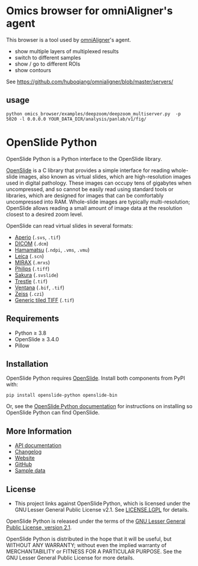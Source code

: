 # Omics browser for omniAligner's agent

This browser is a tool used by [omniAligner](https://github.com/huboqiang/omnialigner/)'s agent.

- show multiple layers of multiplexed results
- switch to different samples
- show / go to different ROIs
- show contours

See https://github.com/huboqiang/omnialigner/blob/master/servers/

## usage

```
python omics_browser/examples/deepzoom/deepzoom_multiserver.py  -p 5020 -l 0.0.0.0 YOUR_DATA_DIR/analysis/panlab/v1/fig/
```


# OpenSlide Python

OpenSlide Python is a Python interface to the OpenSlide library.

[OpenSlide] is a C library that provides a simple interface for reading
whole-slide images, also known as virtual slides, which are high-resolution
images used in digital pathology.  These images can occupy tens of gigabytes
when uncompressed, and so cannot be easily read using standard tools or
libraries, which are designed for images that can be comfortably
uncompressed into RAM.  Whole-slide images are typically multi-resolution;
OpenSlide allows reading a small amount of image data at the resolution
closest to a desired zoom level.

OpenSlide can read virtual slides in several formats:

* [Aperio][] (`.svs`, `.tif`)
* [DICOM][] (`.dcm`)
* [Hamamatsu][] (`.ndpi`, `.vms`, `.vmu`)
* [Leica][] (`.scn`)
* [MIRAX][] (`.mrxs`)
* [Philips][] (`.tiff`)
* [Sakura][] (`.svslide`)
* [Trestle][] (`.tif`)
* [Ventana][] (`.bif`, `.tif`)
* [Zeiss][] (`.czi`)
* [Generic tiled TIFF][] (`.tif`)

[OpenSlide]: https://openslide.org/
[Aperio]: https://openslide.org/formats/aperio/
[DICOM]: https://openslide.org/formats/dicom/
[Hamamatsu]: https://openslide.org/formats/hamamatsu/
[Leica]: https://openslide.org/formats/leica/
[MIRAX]: https://openslide.org/formats/mirax/
[Philips]: https://openslide.org/formats/philips/
[Sakura]: https://openslide.org/formats/sakura/
[Trestle]: https://openslide.org/formats/trestle/
[Ventana]: https://openslide.org/formats/ventana/
[Zeiss]: https://openslide.org/formats/zeiss/
[Generic tiled TIFF]: https://openslide.org/formats/generic-tiff/


## Requirements

* Python ≥ 3.8
* OpenSlide ≥ 3.4.0
* Pillow


## Installation

OpenSlide Python requires [OpenSlide].  Install both components from PyPI
with:

```console
pip install openslide-python openslide-bin
```

Or, see the [OpenSlide Python documentation][installing] for instructions on
installing so OpenSlide Python can find OpenSlide.

[installing]: https://openslide.org/api/python/#installing


## More Information

- [API documentation](https://openslide.org/api/python/)
- [Changelog](https://github.com/openslide/openslide-python/blob/main/CHANGELOG.md#notable-changes-in-openslide-python)
- [Website][OpenSlide]
- [GitHub](https://github.com/openslide/openslide-python)
- [Sample data](https://openslide.cs.cmu.edu/download/openslide-testdata/)


## License

- This project links against OpenSlide Python, which is licensed under the GNU Lesser General Public License v2.1. See [LICENSE.LGPL](LICENSE.LGPL) for details.

OpenSlide Python is released under the terms of the [GNU Lesser General
Public License, version 2.1](https://openslide.org/license/).

OpenSlide Python is distributed in the hope that it will be useful, but
WITHOUT ANY WARRANTY; without even the implied warranty of MERCHANTABILITY
or FITNESS FOR A PARTICULAR PURPOSE.  See the GNU Lesser General Public
License for more details.

